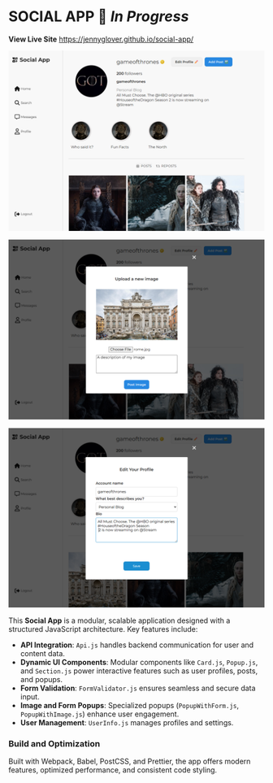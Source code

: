 
# **SOCIAL APP** 🚧 *In Progress*

**View Live Site**
https://jennyglover.github.io/social-app/

![Project screenshot](src/images/Socialappimg.png)

![Project screenshot](src/images/Socialappimg2.png)

![Project screenshot](src/images/socialapp3.png)

This **Social App** is a modular, scalable application designed with a structured JavaScript architecture. Key features include:

- **API Integration**: `Api.js` handles backend communication for user and content data.
- **Dynamic UI Components**: Modular components like `Card.js`, `Popup.js`, and `Section.js` power interactive features such as user profiles, posts, and popups.
- **Form Validation**: `FormValidator.js` ensures seamless and secure data input.
- **Image and Form Popups**: Specialized popups (`PopupWithForm.js`, `PopupWithImage.js`) enhance user engagement.
- **User Management**: `UserInfo.js` manages profiles and settings.

### Build and Optimization
Built with Webpack, Babel, PostCSS, and Prettier, the app offers modern features, optimized performance, and consistent code styling.
